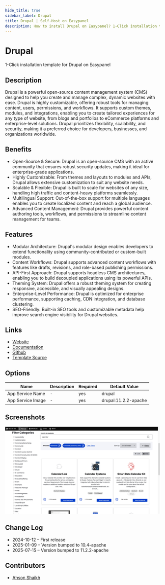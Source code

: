 ```yaml
---
hide_title: true
sidebar_label: Drupal
title: Drupal | Self-Host on Easypanel
description: How to install Drupal on Easypanel? 1-Click installation template for Drupal on Easypanel
---
```


<!-- generated -->

# Drupal

1-Click installation template for Drupal on Easypanel

## Description

Drupal is a powerful open-source content management system (CMS) designed to help you create and manage complex, dynamic websites with ease. Drupal is highly customizable, offering robust tools for managing content, users, permissions, and workflows. It supports custom themes, modules, and integrations, enabling you to create tailored experiences for any type of website, from blogs and portfolios to eCommerce platforms and enterprise-level solutions. Drupal prioritizes flexibility, scalability, and security, making it a preferred choice for developers, businesses, and organizations worldwide.

## Benefits

- Open-Source & Secure: Drupal is an open-source CMS with an active community that ensures robust security updates, making it ideal for enterprise-grade applications.
- Highly Customizable: From themes and layouts to modules and APIs, Drupal allows extensive customization to suit any website needs.
- Scalable & Flexible: Drupal is built to scale for websites of any size, handling high traffic and content-heavy platforms seamlessly.
- Multilingual Support: Out-of-the-box support for multiple languages enables you to create localized content and reach a global audience.
- Advanced Content Management: Drupal provides powerful content authoring tools, workflows, and permissions to streamline content management for teams.

## Features

- Modular Architecture: Drupal's modular design enables developers to extend functionality using community-contributed or custom-built modules.
- Content Workflows: Drupal supports advanced content workflows with features like drafts, revisions, and role-based publishing permissions.
- API-First Approach: Drupal supports headless CMS architectures, enabling you to build decoupled applications using its powerful APIs.
- Theming System: Drupal offers a robust theming system for creating responsive, accessible, and visually appealing designs.
- Enterprise-Level Performance: Drupal is optimized for enterprise performance, supporting caching, CDN integration, and database clustering.
- SEO-Friendly: Built-in SEO tools and customizable metadata help improve search engine visibility for Drupal websites.

## Links

- [Website](https://www.drupal.org/)
- [Documentation](https://www.drupal.org/docs)
- [Github](https://github.com/drupal/drupal)
- [Template Source](https://github.com/easypanel-io/templates/tree/main/templates/drupal)

## Options

Name | Description | Required | Default Value
-|-|-|-
App Service Name | - | yes | drupal
App Service Image | - | yes | drupal:11.2.2-apache

## Screenshots

![Drupal Screenshot](./assets/screenshot.png)

## Change Log

- 2024-10-12 – First release
- 2025-01-09 – Version bumped to 10.4-apache
- 2025-07-15 – Version bumped to 11.2.2-apache

## Contributors

- [Ahson Shaikh](https://github.com/Ahson-Shaikh)
